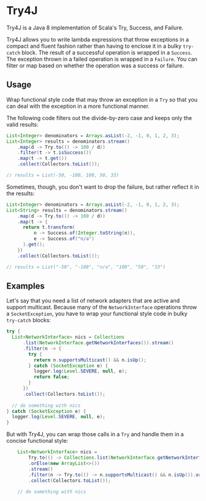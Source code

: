 # Try4J

Try4J is a Java 8 implementation of Scala's Try, Success, and Failure.

Try4J allows you to write lambda expressions that throw exceptions in a compact and fluent fashion rather than having to enclose it in a bulky `try-catch` block. The result of a successful operation is wrapped in a `Success`. The exception thrown in a failed operation is wrapped in a `Failure`. You can filter or map based on whether the operation was a success or failure.

## Usage

Wrap functional style code that may throw an exception in a `Try` so that you can deal with the exception in a more functional manner.

The following code filters out the divide-by-zero case and keeps only the valid results:

```java
List<Integer> denominators = Arrays.asList(-2, -1, 0, 1, 2, 3);
List<Integer> results = denominators.stream()
    .map(d -> Try.to(() -> 100 / d))
    .filter(t -> t.isSuccess())
    .map(t -> t.get())
    .collect(Collectors.toList());

// results = List(-50, -100, 100, 50, 33)
```

Sometimes, though, you don't want to drop the failure, but rather reflect it in the results:

```java
List<Integer> denominators = Arrays.asList(-2, -1, 0, 1, 2, 3);
List<String> results = denominators.stream()
    .map(d -> Try.to(() -> 100 / d))
    .map(t -> {
      return t.transform(
          n -> Success.of(Integer.toString(n)), 
          e -> Success.of("n/a")
      ).get();
    })
    .collect(Collectors.toList());

// results = List("-50", "-100", "n/a", "100", "50", "33")
```

## Examples

Let's say that you need a list of network adapters that are active and support multicast. Because many of the `NetworkInterface` operations throw a `SocketException`, you have to wrap your functional style code in bulky `try-catch` blocks:

```java
try {
  List<NetworkInterface> nics = Collections
      .list(NetworkInterface.getNetworkInterfaces()).stream()
      .filter(n -> {
        try {
          return n.supportsMulticast() && n.isUp();
        } catch (SocketException e) {
          logger.log(Level.SEVERE, null, e);
          return false;
        }
      })
      .collect(Collectors.toList());
  
  // do something with nics
} catch (SocketException e) {
  logger.log(Level.SEVERE, null, e);
}
```

But with Try4J, you can wrap those calls in a `Try` and handle them in a concise functional style:

```java
    List<NetworkInterface> nics = 
        Try.to(() -> Collections.list(NetworkInterface.getNetworkInterfaces()))
        .orElse(new ArrayList<>())
        .stream()
        .filter(n -> Try.to(() -> n.supportsMulticast() && n.isUp()).orElse(false))
        .collect(Collectors.toList());
    
    // do something with nics
```

